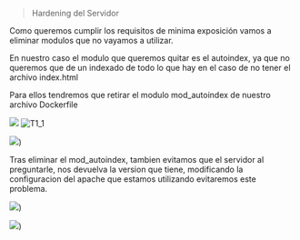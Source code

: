 > Hardening del Servidor

Como queremos cumplir los requisitos de minima exposición vamos a eliminar modulos que no vayamos a utilizar.

En nuestro caso el modulo que queremos quitar es el autoindex, ya que no queremos que de un indexado de todo lo que hay en el caso de no tener el archivo index.html



Para ellos tendremos que retirar el modulo mod_autoindex de nuestro archivo Dockerfile



![](/DEV-OPS/mis_assets/img/HArdening/1.1.png)
![T1_1](/DEV-OPS/mis_assets/img/Apache1/T1_1.png)


![](/DEV-OPS/mis_assets/img/Hardening/1.png))



Tras eliminar el mod_autoindex, tambien evitamos que el servidor al preguntarle, nos devuelva la version que tiene, modificando la configuracion del apache que estamos utilizando evitaremos este problema.



![](/DEV-OPS/mis_assets/img/Hardening/1.1.png))

![](/DEV-OPS/mis_assets/img/Hardening/2.png))
